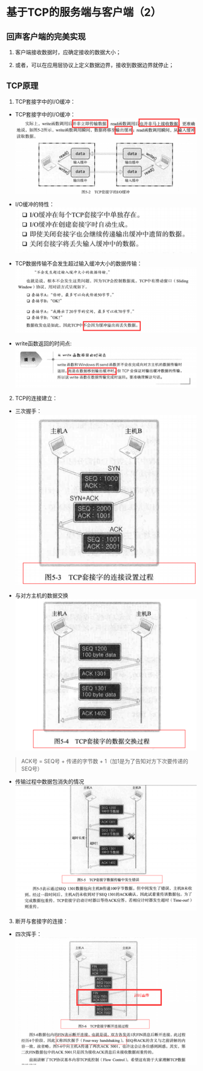 # 基于TCP的服务端与客户端（2）

## 回声客户端的完美实现

1. 客户端接收数据时，应确定接收的数据大小；

2. 或者，可以在应用层协议上定义数据边界，接收到数据边界就停止；

## TCP原理

1. TCP套接字中的I/O缓冲：

 - TCP套接字中的I/O缓冲：
 ![TCP套接字中的I/O缓冲](TCP套接字中的IO缓冲.png)
 
 - I/O缓冲的特性：
 ![IO缓冲的特性](IO缓冲的特性.png)
 
 - TCP数据传输不会发生超过输入缓冲大小的数据传输：
 ![TCP对数据流的控制](TCP对数据流的控制.png)
 
 - write函数返回的时间点:
 ![write函数返回的时间点](write函数返回的时间点.png)
 
2. TCP的连接建立：

 - 三次握手：
 ![三次握手](三次握手.png)
 
 - 与对方主机的数据交换
 ![TCP套接字的数据交换过程](TCP套接字的数据交换过程.png)
 > ACK号 = SEQ号 + 传递的字节数 + 1（加1是为了告知对方下次要传递的SEQ号）
 
 - 传输过程中数据包消失的情况
 ![超时重传](超时重传.png)
 
3. 断开与套接字的连接：

 - 四次挥手：
 ![四次挥手](四次挥手.png)
 
 
 